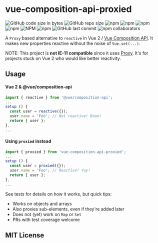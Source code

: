 # vue-composition-api-proxied

![GitHub code size in bytes](https://img.shields.io/github/languages/code-size/bendytree/vue-composition-api-proxied.svg)
![GitHub repo size](https://img.shields.io/github/repo-size/beeman/vue-composition-api-proxied.svg)
![npm](https://img.shields.io/npm/dw/vue-composition-api-proxied.svg)
![npm](https://img.shields.io/npm/dm/vue-composition-api-proxied.svg)
![npm](https://img.shields.io/npm/dy/vue-composition-api-proxied.svg)
![npm](https://img.shields.io/npm/dt/vue-composition-api-proxied.svg)
![NPM](https://img.shields.io/npm/l/vue-composition-api-proxied.svg)
![npm](https://img.shields.io/npm/v/vue-composition-api-proxied.svg)
![GitHub last commit](https://img.shields.io/github/last-commit/bendytree/vue-composition-api-proxied.svg)
![npm collaborators](https://img.shields.io/npm/collaborators/vue-composition-api-proxied.svg)

A `Proxy` based alternative to `reactive` in Vue 2 / [Vue Composition API](https://github.com/vuejs/composition-api).
It makes new properties reactive without the noise of `Vue.set(...)`.

NOTE: This project is **not IE-11 compatible** since it uses [Proxy](https://developer.mozilla.org/en-US/docs/Web/JavaScript/Reference/Global_Objects/Proxy).
It's for projects stuck on Vue 2 who would like better reactivity.

## Usage

####  Vue 2 & @vue/composition-api

```js
import { reactive } from '@vue/composition-api';
...
setup () {
  const user = reactive({});
  user.name = 'Foo'; // Not reactive! Booo!
  return { user };
},
...
```

#### Using `proxied` instead

```js
import { proxied } from 'vue-composition-api-proxied';
...
setup () {
  const user = proxied({});
  user.name = 'Foo'; // Reactive! Yay!
  return { user };
},
...
```

See tests for details on how it works, but quick tips:

   * Works on objects and arrays
   * Also proxies sub-elements, even if they're added later
   * Does not (yet) work on `Map` or `Set`
   * PRs with test coverage welcome


## MIT License
